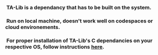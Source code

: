 ### &nbsp;TA-Lib is a dependancy that has to be built on the system.

### &nbsp;Run on local machine, doesn't work well on codespaces or cloud environements.

### &nbsp;For proper installation of TA-Lib's C dependancies on your respective OS, follow instructions [here](https://github.com/TA-Lib/ta-lib-python).
